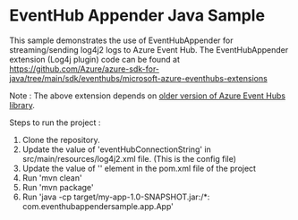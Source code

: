 # EventHub Appender Java Sample

This sample demonstrates the use of EventHubAppender for streaming/sending log4j2 logs to Azure Event Hub.
The EventHubAppender extension (Log4j plugin) code can be found at https://github.com/Azure/azure-sdk-for-java/tree/main/sdk/eventhubs/microsoft-azure-eventhubs-extensions

Note : The above extension depends on [older version of Azure Event Hubs library](https://github.com/Azure/azure-sdk-for-java/tree/main/sdk/eventhubs/microsoft-azure-eventhubs).

Steps to run the project :
  1. Clone the repository.
  2. Update the value of 'eventHubConnectionString' in src/main/resources/log4j2.xml file. (This is the config file)
  3. Update the value of '<classpathPrefix>' element in the pom.xml file of the project
  4. Run 'mvn clean'
  5. Run 'mvn package'
  6. Run 'java -cp target/my-app-1.0-SNAPSHOT.jar:<classpath-to-jar-dependencies>/*:  com.eventhubappendersample.app.App'
